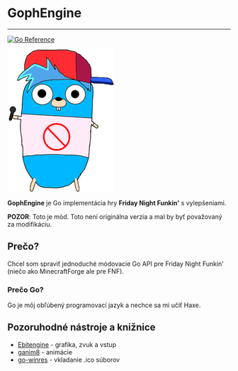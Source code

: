 # GophEngine

---
[![Go Reference](https://pkg.go.dev/badge/github.com/MatusOllah/gophengine.svg)](https://pkg.go.dev/github.com/MatusOllah/gophengine)

![bf-gopher_240x320](https://github.com/MatusOllah/gophengine/blob/main/bf-gopher_240x320.png)

**GophEngine** je Go implementácia hry **Friday Night Funkin'** s vylepšeniami.

**POZOR**: Toto je mód. Toto není originálna verzia a mal by byť považovaný za modifikáciu.

## Prečo?

Chcel som spraviť jednoduché módovacie Go API pre Friday Night Funkin' (niečo ako MinecraftForge ale pre FNF).

### Prečo Go?

Go je môj obľúbený programovací jazyk a nechce sa mi učiť Haxe.

## Pozoruhodné nástroje a knižnice

- [Ebitengine](https://github.com/hajimehoshi/ebiten) - grafika, zvuk a vstup
- [ganim8](https://github.com/yohamta/ganim8) - animácie
- [go-winres](https://github.com/tc-hib/go-winres) - vkladanie .ico súborov
